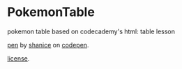# PokemonTable
pokemon table based on codecademy's html: table lesson

[pen](https://codepen.io/shanicesmith98/pen/BeqzGO) by [shanice](https://codepen.io/shanicesmith98) on [codepen](https://codepen.io).

[license](https://codepen.io/shanicesmith98/pen/BeqzGO/license).
